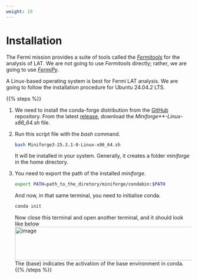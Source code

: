 ```yaml
---
weight: 10
---
```


# Installation

The Fermi mission provides a suite of tools called the _[Fermitools](https://fermi.gsfc.nasa.gov/ssc/data/analysis/documentation/)_ for the analysis of LAT. We are not going to use _Fermitools_ directly; rather, we are going to use _[FermiPy](https://fermipy.readthedocs.io/en/latest/index.html)_.

A Linux-based operating system is best for Fermi LAT analysis. We are going to follow the installation procedure for Ubuntu 24.04.2 LTS.

{{% steps %}}
1. We need to install the conda-forge distribution from the [GitHub](https://github.com/conda-forge/miniforge) repository. From the latest [release](https://github.com/conda-forge/miniforge/releases), download the _Miniforge**-Linux-x86_64.sh_ file. 

2. Run this script file with the _bash_ command.
   ```bash
   bash Miniforge3-25.3.1-0-Linux-x86_64.sh 
   ```
   It will be installed in your system. Generally, it creates a folder _miniforge_ in the home directory.

3. You need to export the path of the installed _miniforge_.
   ```bash
   export PATH=path_to_the_diretory/miniforge/condabin:$PATH
   ```
   And now, in that same terminal, you need to initialise conda.
   ```bash
   conda init
   ```
   Now close this terminal and open another terminal, and it should look like below
   <img width="1632" height="91" alt="image" src="https://github.com/user-attachments/assets/603fd95f-2e1c-48ac-a3e3-72e070026607"/>
   The (base) indicates the activation of the base environment in conda.
{{% /steps %}}
